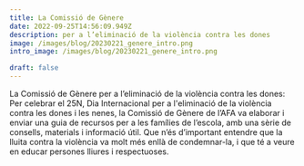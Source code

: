 ```yaml
---
title: La Comissió de Gènere
date: 2022-09-25T14:56:09.949Z
description: per a l’eliminació de la violència contra les dones
image: /images/blog/20230221_genere_intro.png
intro_image: /images/blog/20230221_genere_intro.png

draft: false
---
```

La Comissió de Gènere per a l’eliminació de la violència contra les dones: Per celebrar el 25N, Dia Internacional per a l'eliminació de la violència contra les dones i les nenes, la Comissió de Gènere de l’AFA va elaborar i enviar una guia de recursos per a les famílies de l’escola, amb una sèrie de consells, materials i informació útil. Que n’és d’important entendre que la lluita contra la violència va molt més enllà de condemnar-la, i que té a veure en educar persones lliures i respectuoses.
 